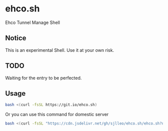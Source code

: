 # ehco.sh
Ehco Tunnel Manage Shell

## Notice

This is an experimental Shell. Use it at your own risk.

## TODO

Waiting for the entry to be perfected.

## Usage

```bash
bash <(curl -fsSL https://git.io/ehco.sh)
```
Or you can use this command for domestic server

```bash
bash <(curl -fsSL "https://cdn.jsdelivr.net/gh/sjlleo/ehco.sh/ehco.sh?no-cache=1.0beta")
```
